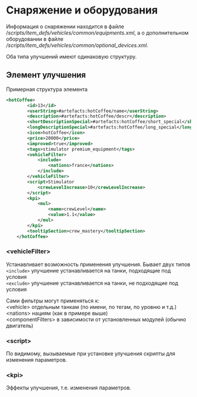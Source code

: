 # Снаряжение и оборудования

Информация о снаряжении находится в файле /*scripts/item\_defs/vehicles/common/equipments.xml*, а о дополнительном оборудовании в файле */scripts/item\_defs/vehicles/common/optional\_devices.xml*.

Оба типа улучшений имеют одинаковую структуру.

## Элемент улучшения

Примерная структура элемента

```xml
<hotCoffee>
		<id>13</id>
		<userString>#artefacts:hotCoffee/name</userString>
		<description>#artefacts:hotCoffee/descr</description>
		<shortDescriptionSpecial>#artefacts:hotCoffee/short_special</shortDescriptionSpecial>
		<longDescriptionSpecial>#artefacts:hotCoffee/long_special</longDescriptionSpecial>
		<icon>hotCoffee</icon>
		<price>20000</price>
		<improved>true</improved>
		<tags>stimulator premium_equipment</tags>
		<vehicleFilter>
			<include>
				<nations>france</nations>
			</include>
		</vehicleFilter>
		<script>Stimulator
			<crewLevelIncrease>10</crewLevelIncrease>
		</script>
		<kpi>
			<mul>
				<name>crewLevel</name>
				<value>1.1</value>
			</mul>
		</kpi>
		<tooltipSection>crew_mastery</tooltipSection>
	</hotCoffee>
```

### &lt;vehicleFilter&gt;

Устанавливает возможность применения улучшения. Бывает двух типов   
`<include>` улучшение устанавливается на танки, подходящие под условия   
`<exclude>` улучшение устанавливается на танки, не подходящие под условия

Сами фильтры могут применяться к:  
&lt;vehicle&gt; отдельным танкам (по имени, по тегам, по уровню и т.д.)  
&lt;nations&gt; нациям (как в примере выше)  
&lt;componentFilters&gt; в зависимости от установленных модулей (обычно двигатель)

### &lt;script&gt;

По видимому, вызываемые при установке улучшения скрипты для изменения параметров.

### &lt;kpi&gt;

Эффекты улучшения, т.е. изменения параметров.